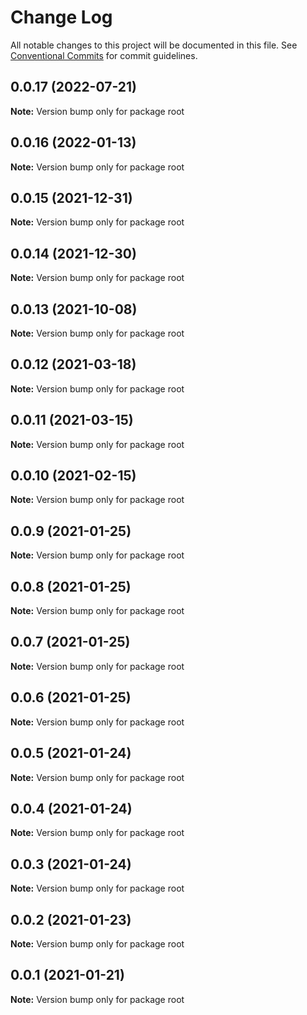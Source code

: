 # Change Log

All notable changes to this project will be documented in this file.
See [Conventional Commits](https://conventionalcommits.org) for commit guidelines.

## 0.0.17 (2022-07-21)

**Note:** Version bump only for package root





## 0.0.16 (2022-01-13)

**Note:** Version bump only for package root





## 0.0.15 (2021-12-31)

**Note:** Version bump only for package root





## 0.0.14 (2021-12-30)

**Note:** Version bump only for package root





## 0.0.13 (2021-10-08)

**Note:** Version bump only for package root





## 0.0.12 (2021-03-18)

**Note:** Version bump only for package root





## 0.0.11 (2021-03-15)

**Note:** Version bump only for package root





## 0.0.10 (2021-02-15)

**Note:** Version bump only for package root





## 0.0.9 (2021-01-25)

**Note:** Version bump only for package root





## 0.0.8 (2021-01-25)

**Note:** Version bump only for package root





## 0.0.7 (2021-01-25)

**Note:** Version bump only for package root





## 0.0.6 (2021-01-25)

**Note:** Version bump only for package root





## 0.0.5 (2021-01-24)

**Note:** Version bump only for package root





## 0.0.4 (2021-01-24)

**Note:** Version bump only for package root





## 0.0.3 (2021-01-24)

**Note:** Version bump only for package root





## 0.0.2 (2021-01-23)

**Note:** Version bump only for package root





## 0.0.1 (2021-01-21)

**Note:** Version bump only for package root
